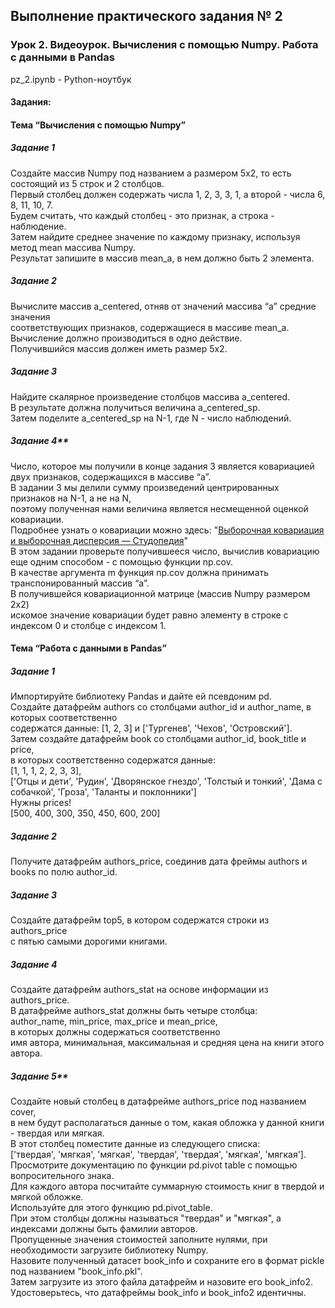 ## Выполнение практического задания № 2
### Урок 2. Видеоурок. Вычисления с помощью Numpy. Работа с данными в Pandas

pz_2.ipynb	- Python-ноутбук <br>

#### Задания:

#### Тема “Вычисления с помощью Numpy”
##### Задание 1
Создайте массив Numpy под названием a размером 5x2, то есть состоящий из 5 строк
и 2 столбцов.  <br>
Первый столбец должен содержать числа 1, 2, 3, 3, 1, а второй - числа 6,
8, 11, 10, 7. <br>
Будем считать, что каждый столбец - это признак, а строка - наблюдение. <br>
Затем найдите среднее значение по каждому признаку, используя метод mean массива
Numpy. <br> 
Результат запишите в массив mean_a, в нем должно быть 2 элемента. <br>
##### Задание 2 
Вычислите массив a_centered, отняв от значений массива “а” средние значения  <br>
соответствующих признаков, содержащиеся в массиве mean_a. <br>
Вычисление должно производиться в одно действие. <br>
Получившийся массив должен иметь размер 5x2. <br>
##### Задание 3 
Найдите скалярное произведение столбцов массива a_centered. <br>
В результате должна получиться величина a_centered_sp. <br>
Затем поделите a_centered_sp на N-1, где N - число наблюдений. <br>
##### Задание 4** 
Число, которое мы получили в конце задания 3 является ковариацией двух признаков, содержащихся в массиве “а”.  <br>
В задании 3 мы делили сумму произведений центрированных признаков на N-1, а не на N,  <br>
поэтому полученная нами величина является несмещенной оценкой ковариации. <br>
Подробнее узнать о ковариации можно здесь: "[Выборочная ковариация и выборочная дисперсия — Студопедия](https://studopedia.ru/9_153900_viborochnaya-kovariatsiya-i-viborochnaya-dispersiya.html)" <br>
В этом задании проверьте получившееся число, вычислив ковариацию еще одним способом - с помощью функции np.cov. <br>
В качестве аргумента m функция np.cov должна принимать транспонированный массив “a”.  <br>
В получившейся ковариационной матрице (массив Numpy размером 2x2)  <br>
искомое значение ковариации будет равно элементу в строке с индексом 0 и столбце с индексом 1.

#### Тема “Работа с данными в Pandas”
##### Задание 1
Импортируйте библиотеку Pandas и дайте ей псевдоним pd. <br>
Создайте датафрейм authors со столбцами author_id и author_name, в которых соответственно <br>
содержатся данные: [1, 2, 3] и ['Тургенев', 'Чехов', 'Островский']. <br>
Затем создайте датафрейм book cо столбцами author_id, book_title и price, <br>
в которых соответственно содержатся данные: <br>
[1, 1, 1, 2, 2, 3, 3], <br>
['Отцы и дети', 'Рудин', 'Дворянское гнездо', 'Толстый и тонкий', 'Дама с собачкой', 'Гроза', 'Таланты и поклонники'] <br>
Нужны prices! <br>
[500, 400, 300, 350, 450, 600, 200]
##### Задание 2
Получите датафрейм authors_price, соединив дата фреймы authors и books по полю author_id.
##### Задание 3
Создайте датафрейм top5, в котором содержатся строки из authors_price <br>
с пятью самыми дорогими книгами.
##### Задание 4
Создайте датафрейм authors_stat на основе информации из authors_price. <br>
В датафрейме authors_stat должны быть четыре столбца: <br>
author_name, min_price, max_price и mean_price, <br>
в которых должны содержаться соответственно <br>
имя автора, минимальная, максимальная и средняя цена на книги этого автора.
##### Задание 5**
Создайте новый столбец в датафрейме authors_price под названием cover, <br>
в нем будут располагаться данные о том, какая обложка у данной книги - твердая или мягкая. <br>
В этот столбец поместите данные из следующего списка: <br>
['твердая', 'мягкая', 'мягкая', 'твердая', 'твердая', 'мягкая', 'мягкая']. <br>
Просмотрите документацию по функции pd.pivot table с помощью вопросительного знака. <br>
Для каждого автора посчитайте суммарную стоимость книг в твердой и мягкой обложке. <br>
Используйте для этого функцию pd.pivot_table. <br>
При этом столбцы должны называться "твердая" и "мягкая", а индексами должны быть фамилии авторов. <br>
Пропущенные значения стоимостей заполните нулями, при необходимости загрузите библиотеку Numpy. <br>
Назовите полученный датасет book_info и сохраните его в формат pickle под названием "book_info.pkl". <br>
Затем загрузите из этого файла датафрейм и назовите его book_info2. <br>
Удостоверьтесь, что датафреймы book_info и book_info2 идентичны.
